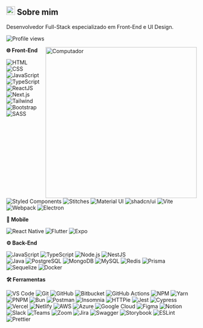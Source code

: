 <div>
  <div>
    <h2>
      <span><img src="https://imgur.com/YBRZguG.gif" width="23px" height="23px"></span>
      Sobre mim
    </h2>
    <p align="left">
      Desenvolvedor Full-Stack especializado em Front-End e UI Design.
    <p align="left">
      <img src="https://komarev.com/ghpvc/?username=edilandosaturnino" color="#2F6DB9" alt="Profile views" />
    </p>
    </p>
    <img src="https://raw.githubusercontent.com/MicaelliMedeiros/micaellimedeiros/master/image/computer-illustration.png"
      width="400px" align="right" alt="Computador">
    <div>
      <p align="left">
        <strong>🌐 Front-End</strong>
      </p>
      <p align="left">
        <img src="https://img.shields.io/badge/-HTML-05122A?style=for-the-badge&logo=html5" alt="HTML">
        <img src="https://img.shields.io/badge/-CSS-05122A?style=for-the-badge&logo=CSS3&logoColor=1572B6" alt="CSS">
        <img src="https://img.shields.io/badge/-JavaScript-05122A?style=for-the-badge&logo=javascript" alt="JavaScript">
        <img src="https://img.shields.io/badge/-TypeScript-05122A?style=for-the-badge&logo=typescript&logoColor=2F6DB9" alt="TypeScript">
        <img src="https://img.shields.io/badge/-ReactJS-05122A?style=for-the-badge&logo=react&logoColor=2F6DB9" alt="ReactJS">
        <img src="https://img.shields.io/badge/-Next.js-05122A?style=for-the-badge&logo=next.js" alt="Next.js">
        <img src="https://img.shields.io/badge/-Tailwind-05122A?style=for-the-badge&logo=tailwindcss" alt="Tailwind">
        <img src="https://img.shields.io/badge/-Bootstrap-05122A?style=for-the-badge&logo=bootstrap" alt="Bootstrap">
        <img src="https://img.shields.io/badge/-SASS-05122A?style=for-the-badge&logo=sass&logoColor=CC6699" alt="SASS">
        <img src="https://img.shields.io/badge/-StyledComponents-05122A?style=for-the-badge&logo=styledcomponents&logoColor=CC6699" alt="Styled Components">
        <img src="https://img.shields.io/badge/-Stitches-05122A?style=for-the-badge&logo=stitches&logoColor=2F6DB9" alt="Stitches">
        <img src="https://img.shields.io/badge/-MaterialUI-05122A?style=for-the-badge&logo=mui&logoColor=007FFF" alt="Material UI">
        <img src="https://img.shields.io/badge/-shadcn%2Fui-05122A?style=for-the-badge&logo=shadcnui&logoColor=ffffff" alt="shadcn/ui">
        <img src="https://img.shields.io/badge/-Vite-05122A?style=for-the-badge&logo=vite" alt="Vite">
        <img src="https://img.shields.io/badge/-Webpack-05122A?style=for-the-badge&logo=webpack" alt="Webpack">
        <img src="https://img.shields.io/badge/-Electron-05122A?style=for-the-badge&logo=electron" alt="Electron">
      </p>
    </div>
  </div>

  <div>
    <p align="left">
      <strong>📱 Mobile</strong>
    </p>
    <p align="left">
      <img src="https://img.shields.io/badge/-ReactNative-05122A?style=for-the-badge&logo=react&logoColor=2F6DB9" alt="React Native">
      <img src="https://img.shields.io/badge/-Flutter-05122A?style=for-the-badge&logo=flutter&logoColor=02569B" alt="Flutter">
      <img src="https://img.shields.io/badge/-Expo-05122A?style=for-the-badge&logo=expo&logoColor=ffffff" alt="Expo">
    </p>
  </div>

  <div>
    <p align="left">
      <strong>⚙️ Back-End</strong>
    </p>
    <p align="left">
      <img src="https://img.shields.io/badge/-JavaScript-05122A?style=for-the-badge&logo=javascript" alt="JavaScript">
      <img src="https://img.shields.io/badge/-TypeScript-05122A?style=for-the-badge&logo=typescript&logoColor=2F6DB9" alt="TypeScript">
      <img src="https://img.shields.io/badge/-NodeJS-05122A?style=for-the-badge&logo=nodedotjs" alt="Node.js">
      <img src="https://img.shields.io/badge/-NestJS-05122A?style=for-the-badge&logo=nestjs&logoColor=e0234e" alt="NestJS">
      <br />
      <img src="https://img.shields.io/badge/-Java-05122A?style=for-the-badge&logo=java&logoColor=white" alt="Java">
      <img src="https://img.shields.io/badge/-PostgreSQL-05122A?style=for-the-badge&logo=postgresql" alt="PostgreSQL">
      <img src="https://img.shields.io/badge/-MongoDB-05122A?style=for-the-badge&logo=mongodb" alt="MongoDB">
      <img src="https://img.shields.io/badge/-MySQL-05122A?style=for-the-badge&logo=mysql&logoColor=4479A1" alt="MySQL">
      <img src="https://img.shields.io/badge/-Redis-05122A?style=for-the-badge&logo=redis&logoColor=DC382D" alt="Redis">
      <img src="https://img.shields.io/badge/-Prisma-05122A?style=for-the-badge&logo=prisma" alt="Prisma">
      <img src="https://img.shields.io/badge/-Sequelize-05122A?style=for-the-badge&logo=sequelize" alt="Sequelize">
      <img src="https://img.shields.io/badge/-Docker-05122A?style=for-the-badge&logo=docker&logoColor=0db7ed" alt="Docker">
    </p>
  </div>

  <div>
    <p align="left">
      <strong>🛠️ Ferramentas</strong>
    </p>
    <p align="left">
      <!-- IDEs e Editores -->
      <img src="https://img.shields.io/badge/-VS_Code-05122A?style=for-the-badge&logo=visualstudiocode&logoColor=007ACC" alt="VS Code">
      <img src="https://img.shields.io/badge/-Git-05122A?style=for-the-badge&logo=git" alt="Git">
      <img src="https://img.shields.io/badge/-GitHub-05122A?style=for-the-badge&logo=github" alt="GitHub">
      <img src="https://img.shields.io/badge/-Bitbucket-05122A?style=for-the-badge&logo=bitbucket&logoColor=0052CC" alt="Bitbucket">
      <img src="https://img.shields.io/badge/-GitHub_Actions-05122A?style=for-the-badge&logo=githubactions" alt="GitHub Actions">
      <img src="https://img.shields.io/badge/-NPM-05122A?style=for-the-badge&logo=npm" alt="NPM">
      <img src="https://img.shields.io/badge/-Yarn-05122A?style=for-the-badge&logo=yarn" alt="Yarn">
      <img src="https://img.shields.io/badge/-PNPM-05122A?style=for-the-badge&logo=pnpm" alt="PNPM">
      <img src="https://img.shields.io/badge/-Bun-05122A?style=for-the-badge&logo=bun" alt="Bun">
      <img src="https://img.shields.io/badge/-Postman-05122A?style=for-the-badge&logo=postman" alt="Postman">
      <img src="https://img.shields.io/badge/-Insomnia-05122A?style=for-the-badge&logo=insomnia&logoColor=4000BF" alt="Insomnia">
      <img src="https://img.shields.io/badge/-HTTPie-05122A?style=for-the-badge&logo=httpie&logoColor=73DC8C" alt="HTTPie">
      <img src="https://img.shields.io/badge/-Jest-05122A?style=for-the-badge&logo=jest&logoColor=C21325" alt="Jest">
      <img src="https://img.shields.io/badge/-Cypress-05122A?style=for-the-badge&logo=cypress" alt="Cypress">
      <img src="https://img.shields.io/badge/-Vercel-05122A?style=for-the-badge&logo=vercel" alt="Vercel">
      <img src="https://img.shields.io/badge/-Netlify-05122A?style=for-the-badge&logo=netlify" alt="Netlify">
      <img src="https://img.shields.io/badge/-AWS-05122A?style=for-the-badge&logo=amazonaws&logoColor=FF9900" alt="AWS">
      <img src="https://img.shields.io/badge/-Azure-05122A?style=for-the-badge&logo=microsoftazure&logoColor=0078D4" alt="Azure">
      <img src="https://img.shields.io/badge/-Google_Cloud-05122A?style=for-the-badge&logo=googlecloud" alt="Google Cloud">
      <img src="https://img.shields.io/badge/-Figma-05122A?style=for-the-badge&logo=figma" alt="Figma">
      <img src="https://img.shields.io/badge/-Notion-05122A?style=for-the-badge&logo=notion" alt="Notion">
      <img src="https://img.shields.io/badge/-Slack-05122A?style=for-the-badge&logo=slack" alt="Slack">
      <img src="https://img.shields.io/badge/-Teams-05122A?style=for-the-badge&logo=microsoftteams" alt="Teams">
      <img src="https://img.shields.io/badge/-Zoom-05122A?style=for-the-badge&logo=zoom" alt="Zoom">
      <img src="https://img.shields.io/badge/-Jira-05122A?style=for-the-badge&logo=jira" alt="Jira">
      <img src="https://img.shields.io/badge/-Swagger-05122A?style=for-the-badge&logo=swagger" alt="Swagger">
      <img src="https://img.shields.io/badge/-Storybook-05122A?style=for-the-badge&logo=storybook" alt="Storybook">
      <img src="https://img.shields.io/badge/-ESLint-05122A?style=for-the-badge&logo=eslint&logoColor=4B32C3" alt="ESLint">
      <img src="https://img.shields.io/badge/-Prettier-05122A?style=for-the-badge&logo=prettier" alt="Prettier">
    </p>
  </div>
</div>
